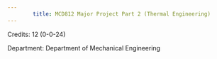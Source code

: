 ```yaml
---
        title: MCD812 Major Project Part 2 (Thermal Engineering)
---
```

Credits: 12 (0-0-24)

Department: Department of Mechanical Engineering

